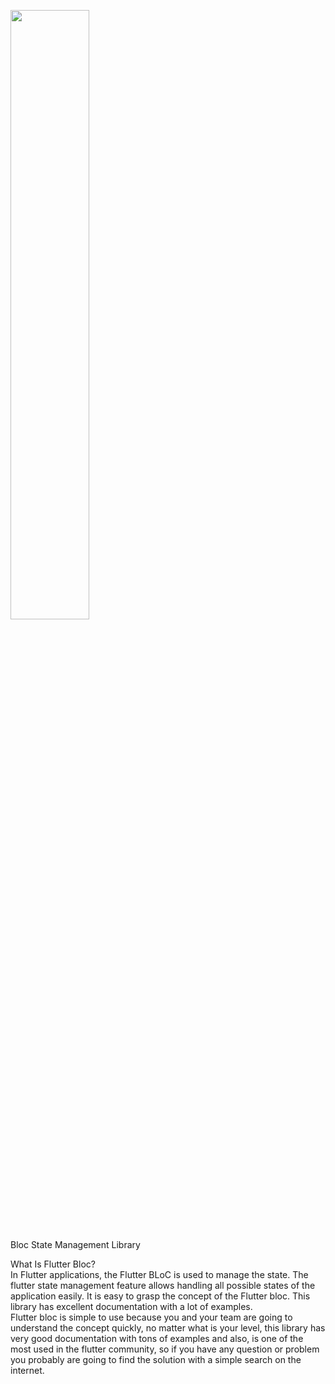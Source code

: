 
<img src="https://i.ibb.co/HHjKWT1/1-b-N7ro-Xe-CAc-VNrik-D27o-JAw.png" width=50% height=50%><br><br>
Bloc State Management Library <br>

What Is Flutter Bloc?<br>
 In Flutter applications, the Flutter BLoC is used to manage the state. The flutter state management feature allows handling all possible states of the application easily. It is easy to grasp the concept of the Flutter bloc. This library has excellent documentation with a lot of examples.<br>
 Flutter bloc is simple to use because you and your team are going to understand the concept quickly, no matter what is your level, this library has very good documentation with tons of examples and also, is one of the most used in the flutter community, so if you have any question or problem you probably are going to find the solution with a simple search on the internet.<br>